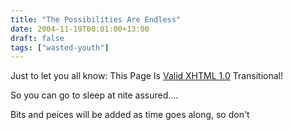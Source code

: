 ```yaml
---
title: "The Possibilities Are Endless"
date: 2004-11-19T00:01:00+13:00
draft: false
tags: ["wasted-youth"]
---
```


Just to let you all know:
This Page Is [Valid XHTML 1.0](https://web.archive.org/web/20041123084737/http://www.w3.org/TR/2002/REC-xhtml1-20020801/) Transitional!

So you can go to sleep at nite assured....

Bits and peices will be added as time goes along, so don't 
